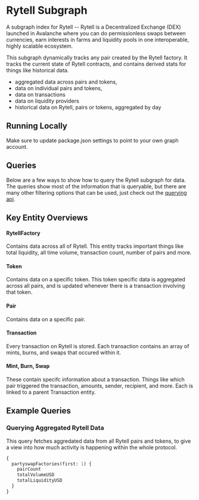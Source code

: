 # Rytell Subgraph

A subgraph index for Rytell -- Rytell is a Decentralized Exchange (DEX) launched in Avalanche where you can do permissionless swaps between currencies, earn interests in farms and liquidity pools in one interoperable, highly scalable ecosystem.

This subgraph dynamically tracks any pair created by the Rytell factory. It tracks the current state of Rytell contracts, and contains derived stats for things like historical data.

- aggregated data across pairs and tokens,
- data on individual pairs and tokens,
- data on transactions
- data on liquidity providers
- historical data on Rytell, pairs or tokens, aggregated by day

## Running Locally

Make sure to update package.json settings to point to your own graph account.

## Queries

Below are a few ways to show how to query the Rytell subgraph for data. The queries show most of the information that is queryable, but there are many other filtering options that can be used, just check out the [querying api](https://thegraph.com/docs/graphql-api). 

## Key Entity Overviews

#### RytellFactory

Contains data across all of Rytell. This entity tracks important things like total liquidity, all time volume, transaction count, number of pairs and more.

#### Token

Contains data on a specific token. This token specific data is aggregated across all pairs, and is updated whenever there is a transaction involving that token.

#### Pair

Contains data on a specific pair.

#### Transaction

Every transaction on Rytell is stored. Each transaction contains an array of mints, burns, and swaps that occured within it.

#### Mint, Burn, Swap

These contain specifc information about a transaction. Things like which pair triggered the transaction, amounts, sender, recipient, and more. Each is linked to a parent Transaction entity.

## Example Queries

### Querying Aggregated Rytell Data

This query fetches aggredated data from all Rytell pairs and tokens, to give a view into how much activity is happening within the whole protocol.

```graphql
{
  partyswapFactories(first: 1) {
    pairCount
    totalVolumeUSD
    totalLiquidityUSD
  }
}
```
